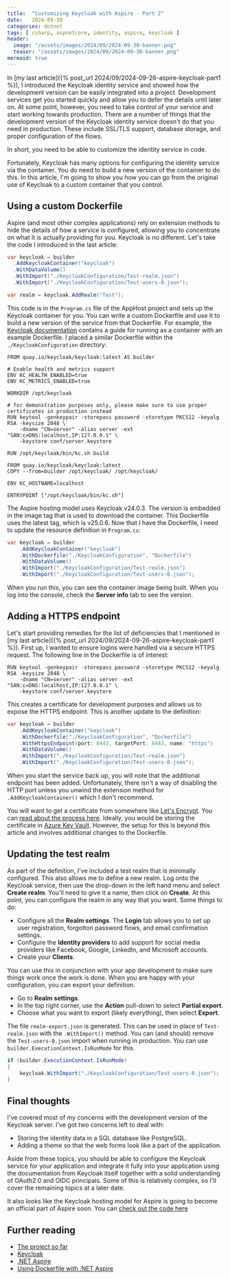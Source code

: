 ```yaml
---
title:  "Customizing Keycloak with Aspire - Part 2"
date:   2024-09-30
categories: dotnet
tags: [ csharp, aspnetcore, identity, aspire, keycloak ]
header:
  image: "/assets/images/2024/09/2024-09-30-banner.png"
  teaser: "/assets/images/2024/09/2024-09-30-banner.png"
mermaid: true
---
```


In [my last article]({% post_url 2024/09/2024-09-26-aspire-keycloak-part1 %}), I introduced the Keycloak identity service and showed how the development version can be easily integrated into a project.  Development services get you started quickly and allow you to defer the details until later on.  At some point, however, you need to take control of your service and start working towards production.  There are a number of things that the development version of the Keycloak identity service doesn't do that you need in production.  These include SSL/TLS support, database storage, and proper configuration of the flows.

In short, you need to be able to customize the identity service in code.

Fortunately, Keycloak has many options for configuring the identity service via the container.  You do need to build a new version of the container to do this.  In this article, I'm going to show you how you can go from the original use of Keycloak to a custom container that you control.

## Using a custom Dockerfile

Aspire (and most other complex applications) rely on extension methods to hide the details of how a service is configured, allowing you to concentrate on what it is actually providing for you.  Keycloak is no different.  Let's take the code I introduced in the last article:

```csharp
var keycloak = builder
  .AddKeycloakContainer("keycloak")
  .WithDataVolume()
  .WithImport("./KeycloakConfiguration/Test-realm.json")
  .WithImport("./KeycloakConfiguration/Test-users-0.json");

var realm = keycloak.AddRealm("Test");
```

This code is in the `Program.cs` file of the AppHost project and sets up the Keycloak container for you.  You can write a custom Dockerfile and use it to build a new version of the service from that Dockerfile.  For example, the [Keycloak documentation](https://www.keycloak.org/server/containers) contains a guide for running as a container with an example Dockerfile.  I placed a similar Dockerfile within the `./KeycloakConfiguration` directory:

```docker
FROM quay.io/keycloak/keycloak:latest AS builder

# Enable health and metrics support
ENV KC_HEALTH_ENABLED=true
ENV KC_METRICS_ENABLED=true

WORKDIR /opt/keycloak

# for demonstration purposes only, please make sure to use proper certificates in production instead
RUN keytool -genkeypair -storepass password -storetype PKCS12 -keyalg RSA -keysize 2048 \
	-dname "CN=server" -alias server -ext "SAN:c=DNS:localhost,IP:127.0.0.1" \
	-keystore conf/server.keystore

RUN /opt/keycloak/bin/kc.sh build

FROM quay.io/keycloak/keycloak:latest
COPY --from=builder /opt/keycloak/ /opt/keycloak/

ENV KC_HOSTNAME=localhost

ENTRYPOINT ["/opt/keycloak/bin/kc.sh"]
```

The Aspire hosting model uses Keycloak v24.0.3.  The version is embedded in the image tag that is used to download the container.  This Dockerfile uses the latest tag, which is v25.0.6. Now that I have the Dockerfile, I need to update the resource definition in `Program.cs`:

```csharp
var keycloak = builder
    .AddKeycloakContainer("keycloak")
    .WithDockerfile("./KeycloakConfiguration", "Dockerfile")
    .WithDataVolume()
    .WithImport("./KeycloakConfiguration/Test-realm.json")
    .WithImport("./KeycloakConfiguration/Test-users-0.json");
```

When you run this, you can see the container image being built.  When you log into the console, check the **Server info** tab to see the version.

## Adding a HTTPS endpoint

Let's start providing remedies for the list of deficiencies that I mentioned in [my last article]({% post_url 2024/09/2024-09-26-aspire-keycloak-part1 %}).  First up, I wanted to ensure logins were handled via a secure HTTPS request.  The following line in the Dockerfile is of interest:

```docker
RUN keytool -genkeypair -storepass password -storetype PKCS12 -keyalg RSA -keysize 2048 \
	-dname "CN=server" -alias server -ext "SAN:c=DNS:localhost,IP:127.0.0.1" \
	-keystore conf/server.keystore
```

This creates a certificate for development purposes and allows us to expose the HTTPS endpoint.  This is another update to the definition:

```csharp
var keycloak = builder
    .AddKeycloakContainer("keycloak")
    .WithDockerfile("./KeycloakConfiguration", "Dockerfile")
    .WithHttpsEndpoint(port: 8443, targetPort: 8443, name: "https")
    .WithDataVolume()
    .WithImport("./KeycloakConfiguration/Test-realm.json")
    .WithImport("./KeycloakConfiguration/Test-users-0.json");
```

When you start the service back up, you will note that the additional endpoint has been added.  Unfortunately, there isn't a way of disabling the HTTP port unless you unwind the extension method for `.AddKeycloakContainer()` which I don't recommend.

You will want to get a certificate from somewhere like [Let's Encrypt](https://letsencrypt.org/).  You can [read about the process here](https://cloudspinx.com/run-keycloak-in-docker-or-podman-with-lets-encrypt-ssl/).  Ideally, you would be storing the certificate in [Azure Key Vault](https://learn.microsoft.com/azure/key-vault/certificates/quick-create-cli).  However, the setup for this is beyond this article and involves additional changes to the Dockerfile.

## Updating the test realm

As part of the definition, I've included a test realm that is minimally configured.  This also allows me to define a new realm.  Log onto the Keycloak service, then use the drop-down in the left hand menu and select **Create realm**.  You'll need to give it a name, then click on **Create**.  At this point, you can configure the realm in any way that you want.  Some things to do:

* Configure all the **Realm settings**.  The **Login** tab allows you to set up user registration, forgotton password flows, and email confirmation settings.
* Configure the **Identity providers** to add support for social media providers like Facebook, Google, LinkedIn, and Microsoft accounts.
* Create your **Clients**.

You can use this in conjunction with your app development to make sure things work once the work is done. When you are happy with your configuration, you can export your definition.

* Go to **Realm settings**.
* In the top right corner, use the **Action** pull-down to select **Partial export**.
* Choose what you want to export (likely everything), then select **Export**.

The file `realm-export.json` is generated.  This can be used in place of `Test-realm.json` with the `.WithImport()` method.  You can (and should) remove the `Test-users-0.json` import when running in production.  You can use `builder.ExecutionContext.IsRunMode` for this.

```csharp
if (builder.ExecutionContext.IsRunMode)
{
    keycloak.WithImport("./KeycloakConfiguration/Test-users-0.json");
}
```

## Final thoughts

I've covered most of my concerns with the development version of the Keycloak server.  I've got two concerns left to deal with:

* Storing the identity data in a SQL database like PostgreSQL.
* Adding a theme so that the web forms look like a part of the application.

Aside from these topics, you should be able to configure the Keycloak service for your application and integrate it fully into your application using the documentation from Keycloak itself together with a solid understanding of OAuth2.0 and OIDC principals.  Some of this is relatively complex, so I'll cover the remaining topics at a later date.

It also looks like the Keycloak hosting model for Aspire is going to become an official part of Aspire soon.  You can [check out the code here](https://github.com/dotnet/aspire/tree/main/src/Aspire.Hosting.Keycloak)

## Further reading

* [The project so far][github]
* [Keycloak]
* [.NET Aspire][Aspire]
* [Using Dockerfile with .NET Aspire][dockerfile]

<!-- Links -->
[Aspire]: https://learn.microsoft.com/dotnet/aspire/get-started/aspire-overview
[Keycloak]: https://www.keycloak.org/
[Oleksii Nikiforov]: https://github.com/NikiforovAll
[github]: https://github.com/adrianhall/samples/tree/0930/keycloak
[dockerfile]: https://learn.microsoft.com/dotnet/aspire/app-host/withdockerfile